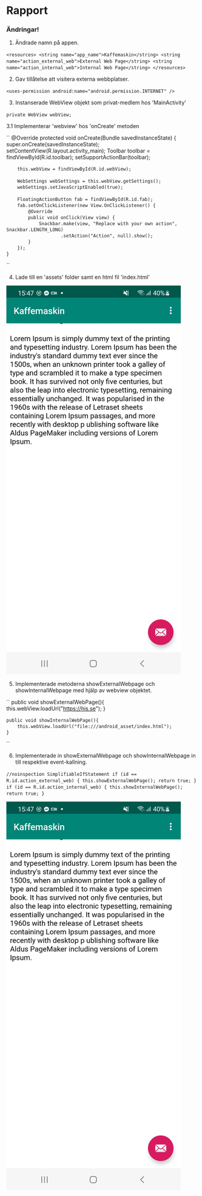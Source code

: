 
# Rapport

### Ändringar!

1. Ändrade namn på appen.

``
<resources>
<string name="app_name">Kaffemaskin</string>
<string name="action_external_web">External Web Page</string>
<string name="action_internal_web">Internal Web Page</string>
</resources>
``

2. Gav tillåtelse att visitera externa webbplatser.

``
<uses-permission android:name="android.permission.INTERNET" />
``

3. Instanserade WebView objekt som privat-medlem hos 'MainActivity'

``
    private WebView webView;
``

3.1 Implementerar 'webview' hos 'onCreate' metoden

``
@Override
protected void onCreate(Bundle savedInstanceState) {
super.onCreate(savedInstanceState);
setContentView(R.layout.activity_main);
Toolbar toolbar = findViewById(R.id.toolbar);
setSupportActionBar(toolbar);

        this.webView = findViewById(R.id.webView);

        WebSettings webSettings = this.webView.getSettings();
        webSettings.setJavaScriptEnabled(true);

        FloatingActionButton fab = findViewById(R.id.fab);
        fab.setOnClickListener(new View.OnClickListener() {
            @Override
            public void onClick(View view) {
                Snackbar.make(view, "Replace with your own action", Snackbar.LENGTH_LONG)
                        .setAction("Action", null).show();
            }
        });
    }
``

4. Lade till en 'assets' folder samt en html fil 'index.html'

![dump2.jpg](./dump2.jpg)

5. Implementerade metoderna showExternalWebpage och showInternalWebpage med hjälp av webview objektet.

``
    public void showExternalWebPage(){
        this.webView.loadUrl("https://his.se");
    }
    
    public void showInternalWebPage(){
        this.webView.loadUrl("file:///android_asset/index.html");
    }
``

6. Implementerade in showExternalWebpage och showInternalWebpage in till respektive event-kallning.

``
    //noinspection SimplifiableIfStatement
    if (id == R.id.action_external_web) {
        this.showExternalWebPage();
        return true;
    }
    if (id == R.id.action_internal_web) {
        this.showInternalWebPage();
        return true;
    }
``

![dump2.jpg](dump2.jpg)
